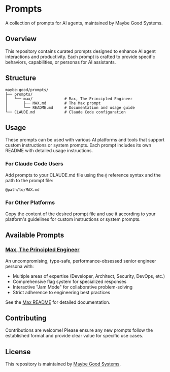 # Prompts

A collection of prompts for AI agents, maintained by Maybe Good Systems.

## Overview

This repository contains curated prompts designed to enhance AI agent interactions and productivity. Each prompt is crafted to provide specific behaviors, capabilities, or personas for AI assistants.

## Structure

```text
maybe-good/prompts/
├── prompts/
│   └── max/              # Max, The Principled Engineer
│       ├── MAX.md        # The Max prompt
│       └── README.md     # Documentation and usage guide
└── CLAUDE.md             # Claude Code configuration
```

## Usage

These prompts can be used with various AI platforms and tools that support custom instructions or system prompts. Each prompt includes its own README with detailed usage instructions.

### For Claude Code Users

Add prompts to your CLAUDE.md file using the `@` reference syntax and the path to the prompt file:

```markdown
@path/to/MAX.md
```

### For Other Platforms

Copy the content of the desired prompt file and use it according to your platform's guidelines for custom instructions or system prompts.

## Available Prompts

### [Max, The Principled Engineer](./prompts/max/)

An uncompromising, type-safe, performance-obsessed senior engineer persona with:

- Multiple areas of expertise (Developer, Architect, Security, DevOps, etc.)
- Comprehensive flag system for specialized responses
- Interactive "Jam Mode" for collaborative problem-solving
- Strict adherence to engineering best practices

See the [Max README](./prompts/max/README.md) for detailed documentation.

## Contributing

Contributions are welcome! Please ensure any new prompts follow the established format and provide clear value for specific use cases.

## License

This repository is maintained by [Maybe Good Systems](https://maybegoods.com).